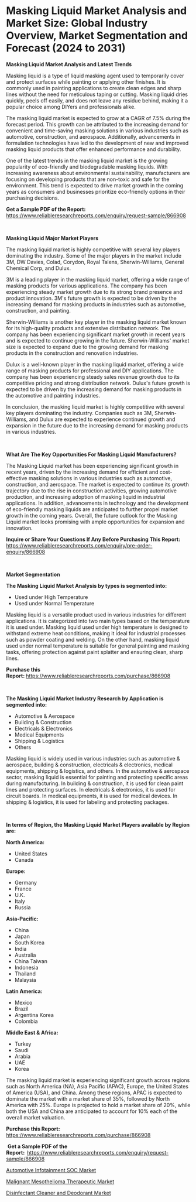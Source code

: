 <p><h1>Masking Liquid Market Analysis and Market Size: Global Industry Overview, Market Segmentation and Forecast (2024 to 2031)</h1></p><p><strong>Masking Liquid Market Analysis and Latest Trends</strong></p>
<p><p>Masking liquid is a type of liquid masking agent used to temporarily cover and protect surfaces while painting or applying other finishes. It is commonly used in painting applications to create clean edges and sharp lines without the need for meticulous taping or cutting. Masking liquid dries quickly, peels off easily, and does not leave any residue behind, making it a popular choice among DIYers and professionals alike.</p><p>The masking liquid market is expected to grow at a CAGR of 7.5% during the forecast period. This growth can be attributed to the increasing demand for convenient and time-saving masking solutions in various industries such as automotive, construction, and aerospace. Additionally, advancements in formulation technologies have led to the development of new and improved masking liquid products that offer enhanced performance and durability.</p><p>One of the latest trends in the masking liquid market is the growing popularity of eco-friendly and biodegradable masking liquids. With increasing awareness about environmental sustainability, manufacturers are focusing on developing products that are non-toxic and safe for the environment. This trend is expected to drive market growth in the coming years as consumers and businesses prioritize eco-friendly options in their purchasing decisions.</p></p>
<p><strong>Get a Sample PDF of the Report:&nbsp;</strong> <a href="https://www.reliableresearchreports.com/enquiry/request-sample/866908">https://www.reliableresearchreports.com/enquiry/request-sample/866908</a></p>
<p>&nbsp;</p>
<p><strong>Masking Liquid Major Market Players</strong></p>
<p><p>The masking liquid market is highly competitive with several key players dominating the industry. Some of the major players in the market include 3M, DW Davies, Colad, Corydon, Royal Talens, Sherwin-Williams, General Chemical Corp, and Dulux.</p><p>3M is a leading player in the masking liquid market, offering a wide range of masking products for various applications. The company has been experiencing steady market growth due to its strong brand presence and product innovation. 3M's future growth is expected to be driven by the increasing demand for masking products in industries such as automotive, construction, and painting.</p><p>Sherwin-Williams is another key player in the masking liquid market known for its high-quality products and extensive distribution network. The company has been experiencing significant market growth in recent years and is expected to continue growing in the future. Sherwin-Williams' market size is expected to expand due to the growing demand for masking products in the construction and renovation industries.</p><p>Dulux is a well-known player in the masking liquid market, offering a wide range of masking products for professional and DIY applications. The company has been experiencing steady sales revenue growth due to its competitive pricing and strong distribution network. Dulux's future growth is expected to be driven by the increasing demand for masking products in the automotive and painting industries.</p><p>In conclusion, the masking liquid market is highly competitive with several key players dominating the industry. Companies such as 3M, Sherwin-Williams, and Dulux are expected to experience continued growth and expansion in the future due to the increasing demand for masking products in various industries.</p></p>
<p>&nbsp;</p>
<p><strong>What Are The Key Opportunities For Masking Liquid Manufacturers?</strong></p>
<p><p>The Masking Liquid market has been experiencing significant growth in recent years, driven by the increasing demand for efficient and cost-effective masking solutions in various industries such as automotive, construction, and aerospace. The market is expected to continue its growth trajectory due to the rise in construction activities, growing automotive production, and increasing adoption of masking liquid in industrial applications. In addition, advancements in technology and the development of eco-friendly masking liquids are anticipated to further propel market growth in the coming years. Overall, the future outlook for the Masking Liquid market looks promising with ample opportunities for expansion and innovation.</p></p>
<p><strong>Inquire or Share Your Questions If Any Before Purchasing This Report:</strong> <a href="https://www.reliableresearchreports.com/enquiry/pre-order-enquiry/866908">https://www.reliableresearchreports.com/enquiry/pre-order-enquiry/866908</a></p>
<p>&nbsp;</p>
<p><strong>Market Segmentation</strong></p>
<p><strong>The Masking Liquid Market Analysis by types is segmented into:</strong></p>
<p><ul><li>Used under High Temperature</li><li>Used under Normal Temperature</li></ul></p>
<p><p>Masking liquid is a versatile product used in various industries for different applications. It is categorized into two main types based on the temperature it is used under. Masking liquid used under high temperature is designed to withstand extreme heat conditions, making it ideal for industrial processes such as powder coating and welding. On the other hand, masking liquid used under normal temperature is suitable for general painting and masking tasks, offering protection against paint splatter and ensuring clean, sharp lines.</p></p>
<p><strong>Purchase this Report:&nbsp;</strong><a href="https://www.reliableresearchreports.com/purchase/866908">https://www.reliableresearchreports.com/purchase/866908</a></p>
<p>&nbsp;</p>
<p><strong>The Masking Liquid Market Industry Research by Application is segmented into:</strong></p>
<p><ul><li>Automotive & Aerospace</li><li>Building & Construction</li><li>Electricals & Electronics</li><li>Medical Equipments</li><li>Shipping & Logistics</li><li>Others</li></ul></p>
<p><p>Masking liquid is widely used in various industries such as automotive & aerospace, building & construction, electricals & electronics, medical equipments, shipping & logistics, and others. In the automotive & aerospace sector, masking liquid is essential for painting and protecting specific areas during manufacturing. In building & construction, it is used for clean paint lines and protecting surfaces. In electricals & electronics, it is used for circuit boards. In medical equipments, it is used for medical devices. In shipping & logistics, it is used for labeling and protecting packages.</p></p>
<p>&nbsp;</p>
<p><strong>In terms of Region, the Masking Liquid Market Players available by Region are:</strong></p>
<p>
    <p> <strong> North America: </strong>
        <ul>
            <li>United States</li>
            <li>Canada</li>
        </ul>
        </p> 
    <p> <strong> Europe: </strong>
        <ul>
            <li>Germany</li>
            <li>France</li>
            <li>U.K.</li>
            <li>Italy</li>
            <li>Russia</li>
        </ul>
        </p> 
    <p> <strong> Asia-Pacific: </strong>
        <ul>
            <li>China</li>
            <li>Japan</li>
            <li>South Korea</li>
            <li>India</li>
            <li>Australia</li>
            <li>China Taiwan</li>
            <li>Indonesia</li>
            <li>Thailand</li>
            <li>Malaysia</li>
        </ul>
        </p> 
    <p> <strong> Latin America: </strong>
        <ul>
            <li>Mexico</li>
            <li>Brazil</li>
            <li>Argentina Korea</li>
            <li>Colombia</li>
        </ul>
        </p> 
    <p> <strong> Middle East & Africa: </strong>
        <ul>
            <li>Turkey</li>
            <li>Saudi</li>
            <li>Arabia</li>
            <li>UAE</li>
            <li>Korea</li>
        </ul>
    </p>
    </p>
<p><p>The masking liquid market is experiencing significant growth across regions such as North America (NA), Asia Pacific (APAC), Europe, the United States of America (USA), and China. Among these regions, APAC is expected to dominate the market with a market share of 35%, followed by North America with 25%. Europe is projected to hold a market share of 20%, while both the USA and China are anticipated to account for 10% each of the overall market valuation.</p></p>
<p><strong>Purchase this Report: </strong><a href="https://www.reliableresearchreports.com/purchase/866908">https://www.reliableresearchreports.com/purchase/866908</a></p>
<p>&nbsp;<strong>Get a Sample PDF of the Report:&nbsp;&nbsp;</strong><a href="https://www.reliableresearchreports.com/enquiry/request-sample/866908">https://www.reliableresearchreports.com/enquiry/request-sample/866908</a></p>
<p><strong></strong></p>
<p><p><a href="https://view.publitas.com/reportprime-1/automotive-infotainment-soc-market-challenges-opportunities-and-growth-drivers-and-major-market-players-forecasted-for-period-from-2024-2031/">Automotive Infotainment SOC Market</a></p><p><a href="https://view.publitas.com/reportprime-1/malignant-mesothelioma-therapeutic-market-challenges-opportunities-and-growth-drivers-and-major-market-players-forecasted-for-period-from-2024-2031/">Malignant Mesothelioma Therapeutic Market</a></p><p><a href="https://view.publitas.com/reportprime-1/disinfectant-cleaner-and-deodorant-market-size-and-examines-its-market-scope-with-a-primary-focus-on-growth-opportunities-and-forecasted-trends-spanning-from-2024-to-2031/">Disinfectant Cleaner and Deodorant Market</a></p></p>